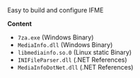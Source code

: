 Easy to build and configure IFME

**Content**

* `7za.exe` (Windows Binary)
* `MediaInfo.dll` (Windows Binary)
* `libmediainfo.so.0` (Linux static Binary)
* `INIFileParser.dll` (.NET References)
* `MediaInfoDotNet.dll` (.NET References)
